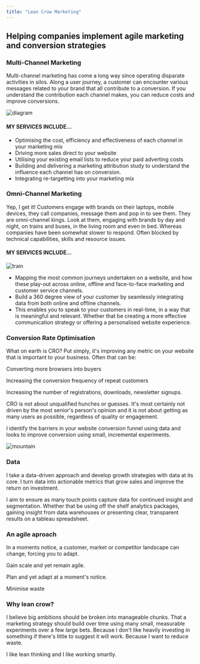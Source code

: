 ```yaml
---
title: "Lean Crow Marketing"
---
```

<div class="hero">
  <h2>Helping companies implement agile marketing and conversion strategies</h2>
</div>
<div id="multi_channel" class="section">
  <div class="section-content">
    <h3>Multi-Channel Marketing</h3>
    <p>Multi-channel marketing has come a long way since operating disparate activities in silos. Along a user journey, a customer
      can encounter various messages related to your brand that all contribute to a conversion. If you understand the contribution
      each channel makes, you can reduce costs and improve conversions.</p>
    <img src="img/diagram.png" alt="diagram" />
    <h4>MY SERVICES INCLUDE...</h4>
    <ul>
      <li>Optimising the cost, efficiency and effectiveness of each channel in your marketing mix</li>
      <li>Driving more sales direct to your website</li>
      <li>Utilising your existing email lists to reduce your paid adverting costs</li>
      <li>Building and delivering a marketing attribution study to understand the influence each channel has on conversion.</li>
      <li>Integrating re-targetting into your marketing mix</li>
    </ul>
  </div>
</div>
<div id="omni_channel" class="section">
  <div class="section-content">
    <h3>Omni-Channel Marketing</h3>
    <p>Yep, I get it! Customers engage with brands on their laptops, mobile devices, they call companies, message them and pop
      in to see them. They are omni-channel kings. Look at them, engaging with brands by day and night, on trains and buses,
      in the living room and even in bed. Whereas companies have been somewhat slower to respond. Often blocked by technical
      capabilities, skills and resource issues.</p>
    <h4>MY SERVICES INCLUDE...</h4>
    <img src="img/train.jpg" alt="train" class="img-right" />
    <ul>
      <li>Mapping the most common journeys undertaken on a website, and how these play-out across online, offline and face-to-face
        marketing and customer service channels.</li>
      <li>Build a 360 degree view of your customer by seamlessly integrating data from both online and offline channels.</li>
      <li>This enables you to speak to your customers in real-time, in a way that is meaningful and relevant. Whether that be
        creating a more effective communication strategy or offering a personalised website experience.</li>
    </ul>
  </div>
</div>
<div id="cro" class="section">
  <div class="section-content">
    <h3>Conversion Rate Optimisation</h3>
    <p>What on earth is CRO? Put simply, it's improving any metric on your website that is important to your business. Often
      that can be:</p>
    <p>Converting more browsers into buyers</p>
    <p>Increasing the conversion frequency of repeat customers</p>
    <p>Increasing the number of registrations, downloads, newsletter signups.</p>
    <p>CRO is not about unqualified hunches or guesses. It's most certainly not driven by the most senior's person's opinion
      and it is not about getting as many users as possible, regardless of quality or engagement.</p>
    <p>I identify the barriers in your website conversion funnel using data and looks to improve conversion using small, incremental
      experiments.</p>
    <img src="img/mountains.jpg" alt="mountain" />
  </div>
</div>
<div id="data_driven" class="section">
  <div class="section-content">
    <h3>Data</h3>
    <p>I take a data-driven approach and develop growth strategies with data at its core. I turn data into actionable metrics
      that grow sales and improve the return on investment.</p>
    <p>I aim to ensure as many touch points capture data for continued insight and segmentation. Whether that be using off the
      shelf analytics packages, gaining insight from data warehouses or presenting clear, transparent results on a tableau
      spreadsheet.</p>
  </div>
</div>
<div id="agile" class="section">
  <div class="section-content">
    <h3>An agile aproach</h3>
    <p>In a moments notice, a customer, market or competitor landscape can change, forcing you to adapt.
      <p>
        <p>Gain scale and yet remain agile.
          <p>
            <p>Plan and yet adapt at a moment's notice.
              <p>
                <p>Minimise waste
                  <p>
                    <h3>Why lean crow?</h3>
                    <p>I believe big ambitions should be broken into manageable chunks. That a marketing strategy should build
                      over time using many small, measurable experiments over a few large bets. Because I don't like heavily
                      investing in something if there's little to suggest it will work. Because I want to reduce waste.
                      <p>
                        <p>I like lean thinking and I like working smartly.
                          <p>
  </div>
</div>